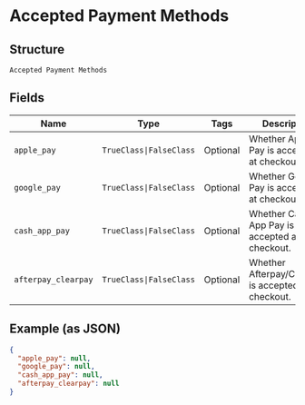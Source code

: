 
# Accepted Payment Methods

## Structure

`Accepted Payment Methods`

## Fields

| Name | Type | Tags | Description |
|  --- | --- | --- | --- |
| `apple_pay` | `TrueClass\|FalseClass` | Optional | Whether Apple Pay is accepted at checkout. |
| `google_pay` | `TrueClass\|FalseClass` | Optional | Whether Google Pay is accepted at checkout. |
| `cash_app_pay` | `TrueClass\|FalseClass` | Optional | Whether Cash App Pay is accepted at checkout. |
| `afterpay_clearpay` | `TrueClass\|FalseClass` | Optional | Whether Afterpay/Clearpay is accepted at checkout. |

## Example (as JSON)

```json
{
  "apple_pay": null,
  "google_pay": null,
  "cash_app_pay": null,
  "afterpay_clearpay": null
}
```

